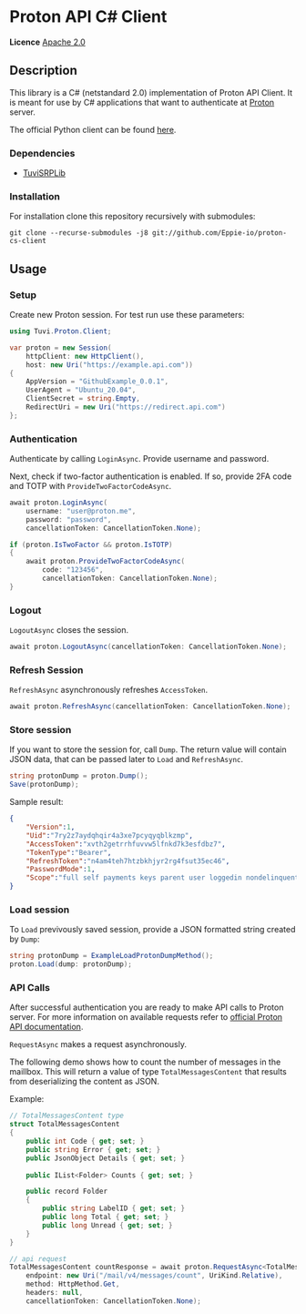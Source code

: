 # Proton API C# Client

**Licence** [Apache 2.0](https://www.apache.org/licenses/LICENSE-2.0)


## Description
This library is a C# (netstandard 2.0) implementation of Proton API Client. It is meant for use by C# applications that want to authenticate at [Proton](https://proton.me/) server.

The official Python client can be found [here](https://github.com/ProtonMail/proton-python-client).

### Dependencies
- [TuviSRPLib](https://github.com/Eppie-io/TuviSRPLib)

### Installation
For installation clone this repository recursively with submodules:

```shell
git clone --recurse-submodules -j8 git://github.com/Eppie-io/proton-cs-client
```


## Usage

### Setup
Create new Proton session. For test run use these parameters:

```C#
using Tuvi.Proton.Client;

var proton = new Session(
	httpClient: new HttpClient(),
	host: new Uri("https://example.api.com"))
{
	AppVersion = "GithubExample_0.0.1", 
	UserAgent = "Ubuntu_20.04", 
	ClientSecret = string.Empty, 
	RedirectUri = new Uri("https://redirect.api.com")
};

```


### Authentication

Authenticate by calling `LoginAsync`. Provide username and password.

Next, check if two-factor authentication is enabled. If so, provide 2FA code and TOTP with `ProvideTwoFactorCodeAsync`.

```C#
await proton.LoginAsync(
	username: "user@proton.me",
	password: "password",
	cancellationToken: CancellationToken.None);

if (proton.IsTwoFactor && proton.IsTOTP)
{
	await proton.ProvideTwoFactorCodeAsync(
		code: "123456", 
		cancellationToken: CancellationToken.None);
}
```


### Logout
`LogoutAsync` closes the session.

```C#
await proton.LogoutAsync(cancellationToken: CancellationToken.None);
```


### Refresh Session
`RefreshAsync` asynchronously refreshes `AccessToken`.

```C#
await proton.RefreshAsync(cancellationToken: CancellationToken.None);
```


### Store session
 If you want to store the session for, call `Dump`. The return value will contain JSON data, that can be passed later to `Load` and `RefreshAsync`.

```C#
string protonDump = proton.Dump();
Save(protonDump);
```

Sample result:
```Json
{
	"Version":1, 
	"Uid":"7ry2z7aydqhqir4a3xe7pcyqyqblkzmp",
	"AccessToken":"xvth2getrrhfuvvw5lfnkd7k3esfdbz7",
	"TokenType":"Bearer",
	"RefreshToken":"n4am4teh7htzbkhjyr2rg4fsut35ec46",
	"PasswordMode":1,
	"Scope":"full self payments keys parent user loggedin nondelinquent mail vpn calendar drive pass verified"
}
```

### Load session
To `Load` previvously saved session, provide a JSON formatted string created by `Dump`:

```C#
string protonDump = ExampleLoadProtonDumpMethod();
proton.Load(dump: protonDump);
```


### API Calls
After successful authentication you are ready to make API calls to Proton server. For more information on available requests refer to [official Proton API documentation](link).

`RequestAsync` makes a request asynchronously. 

The following demo shows how to count the number of messages in the maillbox. This will return a value of type `TotalMessagesContent` that results from deserializing the content as JSON.


Example:

```C#
// TotalMessagesContent type
struct TotalMessagesContent
{
	public int Code { get; set; } 
	public string Error { get; set; } 
	public JsonObject Details { get; set; } 
	
	public IList<Folder> Counts { get; set; } 

	public record Folder
	{
		public string LabelID { get; set; } 
		public long Total { get; set; } 
		public long Unread { get; set; }
	}
}

// api request
TotalMessagesContent countResponse = await proton.RequestAsync<TotalMessagesContent>(
	endpoint: new Uri("/mail/v4/messages/count", UriKind.Relative),
	method: HttpMethod.Get,
	headers: null,
	cancellationToken: CancellationToken.None);
```
